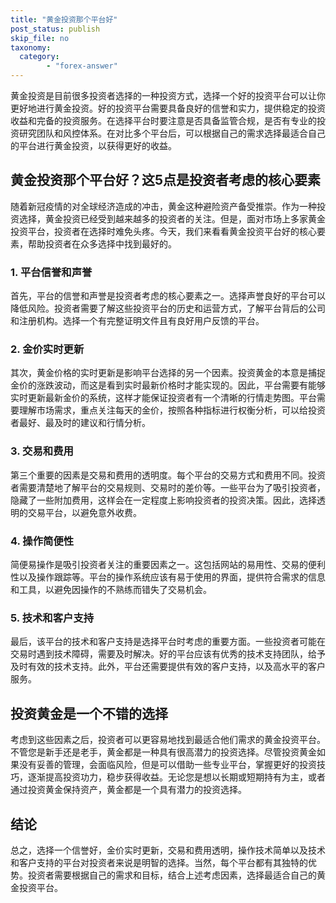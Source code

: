 ```yaml
---
title: "黄金投资那个平台好"
post_status: publish
skip_file: no
taxonomy:
  category:
        - "forex-answer"
---
```


黄金投资是目前很多投资者选择的一种投资方式，选择一个好的投资平台可以让你更好地进行黄金投资。好的投资平台需要具备良好的信誉和实力，提供稳定的投资收益和完备的投资服务。在选择平台时要注意是否具备监管合规，是否有专业的投资研究团队和风控体系。在对比多个平台后，可以根据自己的需求选择最适合自己的平台进行黄金投资，以获得更好的收益。

## 黄金投资那个平台好？这5点是投资者考虑的核心要素

随着新冠疫情的对全球经济造成的冲击，黄金这种避险资产备受推崇。作为一种投资选择，黄金投资已经受到越来越多的投资者的关注。但是，面对市场上多家黄金投资平台，投资者在选择时难免头疼。今天，我们来看看黄金投资平台好的核心要素，帮助投资者在众多选择中找到最好的。

### 1. 平台信誉和声誉

首先，平台的信誉和声誉是投资者考虑的核心要素之一。选择声誉良好的平台可以降低风险。投资者需要了解这些投资平台的历史和运营方式，了解平台背后的公司和注册机构。选择一个有完整证明文件且有良好用户反馈的平台。

### 2. 金价实时更新

其次，黄金价格的实时更新是影响平台选择的另一个因素。投资黄金的本意是捕捉金价的涨跌波动，而这是看到实时最新价格时才能实现的。因此，平台需要有能够实时更新最新金价的系统，这样才能保证投资者有一个清晰的行情走势图。平台需要理解市场需求，重点关注每天的金价，按照各种指标进行权衡分析，可以给投资者最好、最及时的建议和行情分析。

### 3. 交易和费用

第三个重要的因素是交易和费用的透明度。每个平台的交易方式和费用不同。投资者需要清楚地了解平台的交易规则、交易时的差价等。一些平台为了吸引投资者，隐藏了一些附加费用，这样会在一定程度上影响投资者的投资决策。因此，选择透明的交易平台，以避免意外收费。

### 4. 操作简便性

简便易操作是吸引投资者关注的重要因素之一。这包括网站的易用性、交易的便利性以及操作跟踪等。平台的操作系统应该有易于使用的界面，提供符合需求的信息和工具，以避免因操作的不熟练而错失了交易机会。

### 5. 技术和客户支持

最后，该平台的技术和客户支持是选择平台时考虑的重要方面。一些投资者可能在交易时遇到技术障碍，需要及时解决。好的平台应该有优秀的技术支持团队，给予及时有效的技术支持。此外，平台还需要提供有效的客户支持，以及高水平的客户服务。

## 投资黄金是一个不错的选择

考虑到这些因素之后，投资者可以更容易地找到最适合他们需求的黄金投资平台。不管您是新手还是老手，黄金都是一种具有很高潜力的投资选择。尽管投资黄金如果没有妥善的管理，会面临风险，但是可以借助一些专业平台，掌握更好的投资技巧，逐渐提高投资功力，稳步获得收益。无论您是想以长期或短期持有为主，或者通过投资黄金保持资产，黄金都是一个具有潜力的投资选择。

## 结论

总之，选择一个信誉好，金价实时更新，交易和费用透明，操作技术简单以及技术和客户支持的平台对投资者来说是明智的选择。当然，每个平台都有其独特的优势。投资者需要根据自己的需求和目标，结合上述考虑因素，选择最适合自己的黄金投资平台。